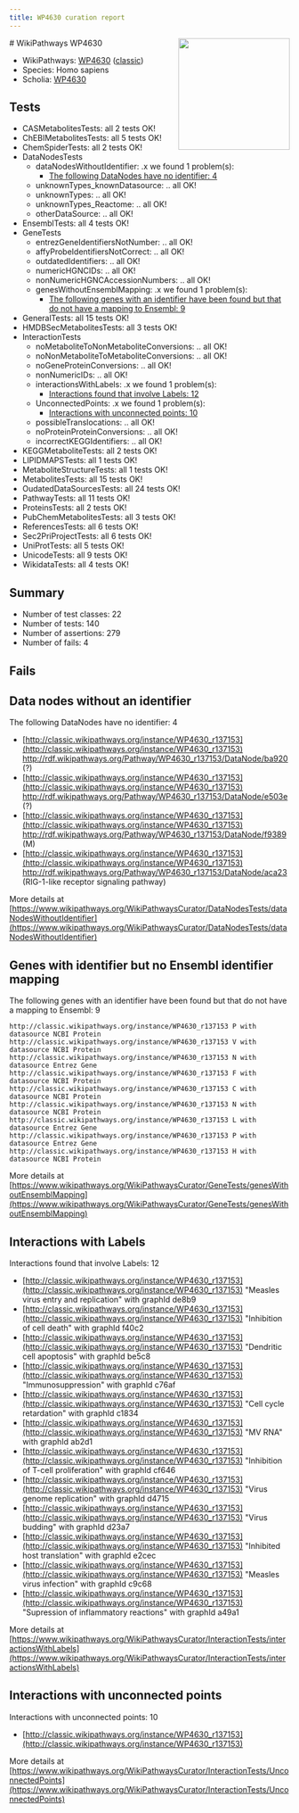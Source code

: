 ```yaml
---
title: WP4630 curation report
---
```


<img style="float: right; width: 200px" src="https://upload.wikimedia.org/wikipedia/commons/thumb/8/83/Wplogo_with_text_500.png/640px-Wplogo_with_text_500.png" />
# WikiPathways WP4630

* WikiPathways: [WP4630](https://wikipathways.org/pathways/WP4630) ([classic](https://classic.wikipathways.org/instance/WP4630))
* Species: Homo sapiens
* Scholia: [WP4630](https://scholia.toolforge.org/wikipathways/WP4630)
## Tests
* CASMetabolitesTests: all 2 tests OK!
* ChEBIMetabolitesTests: all 5 tests OK!
* ChemSpiderTests: all 2 tests OK!
* DataNodesTests
    * dataNodesWithoutIdentifier: .x we found 1 problem(s):
        * [The following DataNodes have no identifier: 4](#d2d32fa3)
    * unknownTypes_knownDatasource: .. all OK!
    * unknownTypes: .. all OK!
    * unknownTypes_Reactome: .. all OK!
    * otherDataSource: .. all OK!
* EnsemblTests: all 4 tests OK!
* GeneTests
    * entrezGeneIdentifiersNotNumber: .. all OK!
    * affyProbeIdentifiersNotCorrect: .. all OK!
    * outdatedIdentifiers: .. all OK!
    * numericHGNCIDs: .. all OK!
    * nonNumericHGNCAccessionNumbers: .. all OK!
    * genesWithoutEnsemblMapping: .x we found 1 problem(s):
        * [The following genes with an identifier have been found but that do not have a mapping to Ensembl: 9](#40286d8b)
* GeneralTests: all 15 tests OK!
* HMDBSecMetabolitesTests: all 3 tests OK!
* InteractionTests
    * noMetaboliteToNonMetaboliteConversions: .. all OK!
    * noNonMetaboliteToMetaboliteConversions: .. all OK!
    * noGeneProteinConversions: .. all OK!
    * nonNumericIDs: .. all OK!
    * interactionsWithLabels: .x we found 1 problem(s):
        * [Interactions found that involve Labels: 12](#fe97a8ba)
    * UnconnectedPoints: .x we found 1 problem(s):
        * [Interactions with unconnected points: 10](#7f1d4077)
    * possibleTranslocations: .. all OK!
    * noProteinProteinConversions: .. all OK!
    * incorrectKEGGIdentifiers: .. all OK!
* KEGGMetaboliteTests: all 2 tests OK!
* LIPIDMAPSTests: all 1 tests OK!
* MetaboliteStructureTests: all 1 tests OK!
* MetabolitesTests: all 15 tests OK!
* OudatedDataSourcesTests: all 24 tests OK!
* PathwayTests: all 11 tests OK!
* ProteinsTests: all 2 tests OK!
* PubChemMetabolitesTests: all 3 tests OK!
* ReferencesTests: all 6 tests OK!
* Sec2PriProjectTests: all 6 tests OK!
* UniProtTests: all 5 tests OK!
* UnicodeTests: all 9 tests OK!
* WikidataTests: all 4 tests OK!


## Summary

* Number of test classes: 22
* Number of tests: 140
* Number of assertions: 279
* Number of fails: 4

## Fails

<a name="d2d32fa3" />

## Data nodes without an identifier

The following DataNodes have no identifier: 4

* [http://classic.wikipathways.org/instance/WP4630_r137153](http://classic.wikipathways.org/instance/WP4630_r137153) http://rdf.wikipathways.org/Pathway/WP4630_r137153/DataNode/ba920 (?)
* [http://classic.wikipathways.org/instance/WP4630_r137153](http://classic.wikipathways.org/instance/WP4630_r137153) http://rdf.wikipathways.org/Pathway/WP4630_r137153/DataNode/e503e (?)
* [http://classic.wikipathways.org/instance/WP4630_r137153](http://classic.wikipathways.org/instance/WP4630_r137153) http://rdf.wikipathways.org/Pathway/WP4630_r137153/DataNode/f9389 (M)
* [http://classic.wikipathways.org/instance/WP4630_r137153](http://classic.wikipathways.org/instance/WP4630_r137153) http://rdf.wikipathways.org/Pathway/WP4630_r137153/DataNode/aca23 (RIG-1-like receptor
signaling pathway)


More details at [https://www.wikipathways.org/WikiPathwaysCurator/DataNodesTests/dataNodesWithoutIdentifier](https://www.wikipathways.org/WikiPathwaysCurator/DataNodesTests/dataNodesWithoutIdentifier)

<a name="40286d8b" />

## Genes with identifier but no Ensembl identifier mapping

The following genes with an identifier have been found but that do not have a mapping to Ensembl: 9
```
http://classic.wikipathways.org/instance/WP4630_r137153 P with datasource NCBI Protein
http://classic.wikipathways.org/instance/WP4630_r137153 V with datasource NCBI Protein
http://classic.wikipathways.org/instance/WP4630_r137153 N with datasource Entrez Gene
http://classic.wikipathways.org/instance/WP4630_r137153 F with datasource NCBI Protein
http://classic.wikipathways.org/instance/WP4630_r137153 C with datasource NCBI Protein
http://classic.wikipathways.org/instance/WP4630_r137153 N with datasource NCBI Protein
http://classic.wikipathways.org/instance/WP4630_r137153 L with datasource Entrez Gene
http://classic.wikipathways.org/instance/WP4630_r137153 P with datasource Entrez Gene
http://classic.wikipathways.org/instance/WP4630_r137153 H with datasource NCBI Protein
```

More details at [https://www.wikipathways.org/WikiPathwaysCurator/GeneTests/genesWithoutEnsemblMapping](https://www.wikipathways.org/WikiPathwaysCurator/GeneTests/genesWithoutEnsemblMapping)

<a name="fe97a8ba" />

## Interactions with Labels

Interactions found that involve Labels: 12

* [http://classic.wikipathways.org/instance/WP4630_r137153](http://classic.wikipathways.org/instance/WP4630_r137153) "Measles virus entry
and replication" with graphId de8b9
* [http://classic.wikipathways.org/instance/WP4630_r137153](http://classic.wikipathways.org/instance/WP4630_r137153) "Inhibition of cell death" with graphId f40c2
* [http://classic.wikipathways.org/instance/WP4630_r137153](http://classic.wikipathways.org/instance/WP4630_r137153) "Dendritic cell
apoptosis" with graphId be5c8
* [http://classic.wikipathways.org/instance/WP4630_r137153](http://classic.wikipathways.org/instance/WP4630_r137153) "Immunosuppression" with graphId c76af
* [http://classic.wikipathways.org/instance/WP4630_r137153](http://classic.wikipathways.org/instance/WP4630_r137153) "Cell cycle retardation" with graphId c1834
* [http://classic.wikipathways.org/instance/WP4630_r137153](http://classic.wikipathways.org/instance/WP4630_r137153) "MV RNA" with graphId ab2d1
* [http://classic.wikipathways.org/instance/WP4630_r137153](http://classic.wikipathways.org/instance/WP4630_r137153) "Inhibition of T-cell 
proliferation" with graphId cf646
* [http://classic.wikipathways.org/instance/WP4630_r137153](http://classic.wikipathways.org/instance/WP4630_r137153) "Virus genome 
replication" with graphId d4715
* [http://classic.wikipathways.org/instance/WP4630_r137153](http://classic.wikipathways.org/instance/WP4630_r137153) "Virus budding" with graphId d23a7
* [http://classic.wikipathways.org/instance/WP4630_r137153](http://classic.wikipathways.org/instance/WP4630_r137153) "Inhibited host 
translation" with graphId e2cec
* [http://classic.wikipathways.org/instance/WP4630_r137153](http://classic.wikipathways.org/instance/WP4630_r137153) "Measles virus
infection" with graphId c9c68
* [http://classic.wikipathways.org/instance/WP4630_r137153](http://classic.wikipathways.org/instance/WP4630_r137153) "Supression of 
inflammatory reactions" with graphId a49a1


More details at [https://www.wikipathways.org/WikiPathwaysCurator/InteractionTests/interactionsWithLabels](https://www.wikipathways.org/WikiPathwaysCurator/InteractionTests/interactionsWithLabels)

<a name="7f1d4077" />

## Interactions with unconnected points

Interactions with unconnected points: 10

* [http://classic.wikipathways.org/instance/WP4630_r137153](http://classic.wikipathways.org/instance/WP4630_r137153)


More details at [https://www.wikipathways.org/WikiPathwaysCurator/InteractionTests/UnconnectedPoints](https://www.wikipathways.org/WikiPathwaysCurator/InteractionTests/UnconnectedPoints)

